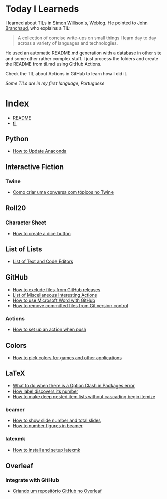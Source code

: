 # Today I Learneds

I learned about TILs in [Simon Willison's](https://simonwillison.net/2020/Apr/20/self-rewriting-readme/), Weblog. 
He pointed to [John Branchaud](https://github.com/jbranchaud/til), who explains a TIL:

> A collection of concise write-ups on small things I learn day to day across a variety
> of languages and technologies. 

He used an automatic README.md generation with a database in other site and some
other rather complex stuff. I just process the folders and create the README from til.md using GitHub Actions.

Check the TIL about Actions in GitHub to learn how I did it.

*Some TILs are in my first language, Portuguese*



# Index
- [README](.//README.md)
- [til](.//til.md)
## Python
- [How to Update Anaconda](.//Python/How%20to%20Update%20Anaconda.md)
## Interactive Fiction
### Twine
- [Como criar uma conversa com tópicos no Twine](.//Interactive%20Fiction/Twine/Como%20criar%20uma%20conversa%20com%20tópicos%20no%20Twine.md)
## Roll20
### Character Sheet
- [How to create a dice button](.//Roll20/Character%20Sheet/How%20to%20create%20a%20dice%20button.md)
## List of Lists
- [List of Text and Code Editors](.//List%20of%20Lists/List%20of%20Text%20and%20Code%20Editors.md)
## GitHub
- [How to exclude files from GitHub releases](.//GitHub/How%20to%20exclude%20files%20from%20GitHub%20releases.md)
- [List of Miscellaneous Interesting Actions](.//GitHub/List%20of%20Miscellaneous%20Interesting%20Actions.md)
- [How to use Microsoft Word with GitHub](.//GitHub/How%20to%20use%20Microsoft%20Word%20with%20GitHub.md)
- [How to remove committed files from Git version control](.//GitHub/How%20to%20remove%20committed%20files%20from%20Git%20version%20control.md)
### Actions
- [How to set up an action when push](.//GitHub/Actions/How%20to%20set%20up%20an%20action%20when%20push.md)
## Colors
- [How to pick colors for games and other applications](.//Colors/How%20to%20pick%20colors%20for%20games%20and%20other%20applications.md)
## LaTeX
- [What to do when there is a Option Clash in Packages error](.//LaTeX/What%20to%20do%20when%20there%20is%20a%20Option%20Clash%20in%20Packages%20error.md)
- [How label discovers its number](.//LaTeX/How%20label%20discovers%20its%20number.md)
- [How to make deep nested item lists without cascading begin itemize](.//LaTeX/How%20to%20make%20deep%20nested%20item%20lists%20without%20cascading%20begin%20itemize.md)
### beamer
- [How to show slide number and total slides](.//LaTeX/beamer/How%20to%20show%20slide%20number%20and%20total%20slides.md)
- [How to number figures in beamer](.//LaTeX/beamer/How%20to%20number%20figures%20in%20beamer.md)
### latexmk
- [How to install and setup latexmk](.//LaTeX/latexmk/How%20to%20install%20and%20setup%20latexmk.md)
## Overleaf
### Integrate with GitHub
- [Criando um repositório GitHub no Overleaf](.//Overleaf/Integrate%20with%20GitHub/Criando%20um%20repositório%20GitHub%20no%20Overleaf.md)

